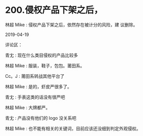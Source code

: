 # 200.侵权产品下架之后，

林超 Mike : 侵权产品下架之后，依然存在被计分的风险，建 议删除。

2019-04-19

评论区：

青冘 : 现在什么类目侵权的产品比较多

林超 Mike : 服装，鞋子，包包。莆田系。

Cc。J : 莆田系转战其他平台了

林超 Mike : 是的，虾皮严很多了。

青冘 : 手表这类的话没有很严吧

林超 Mike : 大牌都严。

青冘 : 产品没有他们的 logo 没关系吧

林超 Mike : 也不能有相关的关键词，目前应该还没细到判定外观侵权。